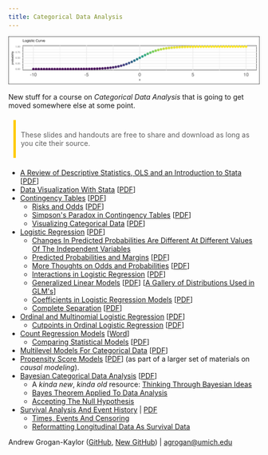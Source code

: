```yaml
---
title: Categorical Data Analysis
---
```


![](logistic.png)

<style>h1 {color: #00274C;} h2 {color: #2F65A7;} blockquote {border-left: 5px solid #ffcb05; margin: 1.5em 10px; padding: 0.5em 10px;}</style>

New stuff for a course on *Categorical Data Analysis* that is going to get moved somewhere else at some point.

> These slides and handouts are free to share and download as long as you cite their source.

* [A Review of Descriptive Statistics, OLS and an Introduction to Stata](https://agrogan1.github.io/newstuff/categorical/review-stats-intro-stata/review-stats-intro-stata-slidy.html) [[PDF](https://agrogan1.github.io/newstuff/categorical/review-stats-intro-stata/review-stats-intro-stata.pdf)]
* [Data Visualization With Stata](https://agrogan1.github.io/newstuff/data-visualization-with-Stata/data-visualization-with-Stata-slidy.html) [[PDF](https://agrogan1.github.io/newstuff/data-visualization-with-Stata/data-visualization-with-Stata.pdf)]
* [Contingency Tables](https://agrogan1.github.io/newstuff/categorical/contingency-tables/contingency-tables-slidy.html) [[PDF](https://agrogan1.github.io/newstuff/categorical/contingency-tables/contingency-tables.pdf)]
    + [Risks and Odds](https://agrogan1.github.io/newstuff/categorical/risks-and-odds/risks-and-odds.html) [[PDF](https://agrogan1.github.io/newstuff/categorical/risks-and-odds/risks-and-odds.pdf)]
    + [Simpson's Paradox in Contingency Tables](https://agrogan1.github.io/newstuff/categorical/simpsons-paradox-hospital-data/simpsons-paradox-hospital-data.html) [[PDF](https://agrogan1.github.io/newstuff/categorical/simpsons-paradox-hospital-data/simpsons-paradox-hospital-data.pdf)]
    + [Visualizing Categorical Data](https://agrogan1.github.io/newstuff/categorical/visualizing-categorical-data/visualizing-categorical-data.html) [[PDF](https://agrogan1.github.io/newstuff/categorical/visualizing-categorical-data/visualizing-categorical-data.pdf)]
* [Logistic Regression](https://agrogan1.github.io/newstuff/categorical/logistic-regression/logistic-regression-slidy.html) [[PDF](https://agrogan1.github.io/newstuff/categorical/logistic-regression/logistic-regression.pdf)]
     + [Changes In Predicted Probabilities Are Different At Different Values Of The Independent Variables](https://agrogan1.github.io/newstuff/categorical/logistic-regression-and-predicted-probabilities/logistic-regression-and-predicted-probabilities.pdf) 
    + [Predicted Probabilities and Margins](https://agrogan1.github.io/newstuff/categorical/predict-and-margins/predict-and-margins.html) [[PDF](https://agrogan1.github.io/newstuff/categorical/predict-and-margins/predict-and-margins.pdf)]
    + [More Thoughts on Odds and Probabilities](https://agrogan1.github.io/newstuff/categorical/logistic-more-thoughts/logistic-more-thoughts.html) [[PDF](https://agrogan1.github.io/newstuff/categorical/logistic-more-thoughts/logistic-more-thoughts.pdf)]
    + [Interactions in Logistic Regression](https://agrogan1.github.io/newstuff/categorical/logistic-interactions-2/logistic-interactions-2.html) [[PDF](https://agrogan1.github.io/newstuff/categorical/logistic-interactions-2/logistic-interactions-2.pdf)]
    + [Generalized Linear Models](https://agrogan1.github.io/newstuff/categorical/glm/glm.html) [[PDF](https://agrogan1.github.io/newstuff/categorical/glm/glm.pdf)] [[A Gallery of Distributions Used in GLM's](https://agrogan1.github.io/newstuff/categorical/glm/glm-gallery.html)]
    + [Coefficients in Logistic Regression Models](https://agrogan1.github.io/newstuff/categorical/logistic-and-covariates/logistic-and-covariates.html) [[PDF](https://agrogan1.github.io/newstuff/categorical/logistic-and-covariates/logistic-and-covariates.pdf)]
    + [Complete Separation](https://agrogan1.github.io/newstuff/categorical/logistic-regression/complete-separation.html) [[PDF](https://agrogan1.github.io/newstuff/categorical/logistic-regression/complete-separation.pdf)]
* [Ordinal and Multinomial Logistic Regression](https://agrogan1.github.io/newstuff/categorical/ordinal-multinomial-logistic-regression/ordinal-multinomial-logistic-regression-slidy.html) [[PDF](https://agrogan1.github.io/newstuff/categorical/ordinal-multinomial-logistic-regression/ordinal-multinomial-logistic-regression.pdf)]
    + [Cutpoints in Ordinal Logistic Regression](https://agrogan1.github.io/newstuff/categorical/ordinal-logistic-cutpoints/ordinal-logistic-cutpoints.html) [[PDF](https://agrogan1.github.io/newstuff/categorical/ordinal-logistic-cutpoints/ordinal-logistic-cutpoints.pdf)]
* [Count Regression Models](https://agrogan1.github.io/newstuff/categorical/count-regression/count-regression-slidy.html) [[Word](https://agrogan1.github.io/newstuff/categorical/count-regression/count-regression.docx)]
    + [Comparing Statistical Models](https://agrogan1.github.io/newstuff/categorical/comparing-models/comparing-models.html) [[PDF](https://agrogan1.github.io/newstuff/categorical/comparing-models/comparing-models.pdf)]
* [Multilevel Models For Categorical Data](https://agrogan1.github.io/newstuff/categorical/multilevel/multilevel-slidy.html) [[PDF](https://agrogan1.github.io/newstuff/categorical/multilevel/multilevel.pdf)]
* [Propensity Score Models](https://agrogan1.github.io/newstuff/causal-modeling/causal-modeling.html) [[PDF](https://agrogan1.github.io/newstuff/causal-modeling/causal-modeling.pdf)] (as part of a larger set of materials on *causal modeling*). 
* [Bayesian Categorical Data Analysis](https://agrogan1.github.io/newstuff/categorical/Bayes/Bayes-slidy.html) [[PDF](https://agrogan1.github.io/newstuff/categorical/Bayes/Bayes.pdf)]
    + A *kinda new*, *kinda old* resource: [Thinking Through Bayesian Ideas](https://agrogan.shinyapps.io/Thinking-Through-Bayes/)
    + [Bayes Theorem Applied To Data Analysis](https://agrogan1.github.io/newstuff/Bayes-theorem/Bayes-theorem.html)
    + [Accepting The Null Hypothesis](https://agrogan1.github.io/Bayes/accepting-H0/accepting-H0.html)
* [Survival Analysis And Event History](https://agrogan1.github.io/newstuff/categorical/survival-analysis-and-event-history/survival-analysis-and-event-history-slidy.html) | [PDF](https://agrogan1.github.io/newstuff/categorical/survival-analysis-and-event-history/survival-analysis-and-event-history.pdf)
    + [Times, Events And Censoring](https://agrogan1.github.io/newstuff/categorical/survival-analysis-and-event-history/times-events-and-censoring.html)
    + [Reformatting Longitudinal Data As Survival Data](https://agrogan1.github.io/newstuff/categorical/survival-analysis-and-event-history/simulated-survival-data.html)

Andrew Grogan-Kaylor ([GitHub](https://agrogan1.github.io/), [New GitHub](https://agrogan1.github.io/newstuff)) | [agrogan@umich.edu](agrogan@umich.edu)








